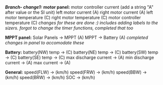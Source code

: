 _**Branch- change1:**_
**motor panel:**
    motor controller current (add a string "A" after value or the SI unit)
    left motor current (A)
    right motor current (A)
    left motor temperature (C)
    right motor temperature (C)
    motor controller temperature (C)
_changes for these are done :) includes adding labels to the sizers._
_forgot to change the timer functions, completed that too_

**MPPT panel:**
    Solar Panels -> MPPT (A)
    MPPT -> Battery (A)
_completed changes in panel to accomodate these_

**Battery:**
    battery(NW) temp -> (C)
    battery(NE) temp -> (C)
    battery(SW) temp -> (C)
    battery(SE) temp -> (C)
    max discharge current -> (A)
    min discharge current -> (A)
    max current -> (A)

**General:**
    speed(FLW) -> (km/h)
    speed(FRW) -> (km/h)
    speed(BBW) -> (km/h)
    speed(BRW) -> (km/h)
    SOC -> (km/h)